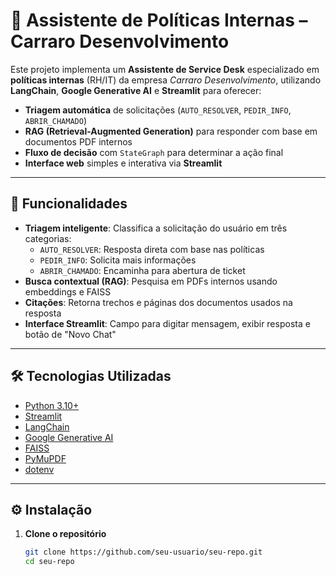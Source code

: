 # 📄 Assistente de Políticas Internas – Carraro Desenvolvimento


Este projeto implementa um **Assistente de Service Desk** especializado em **políticas internas** (RH/IT) da empresa *Carraro Desenvolvimento*, utilizando **LangChain**, **Google Generative AI** e **Streamlit** para oferecer:

- **Triagem automática** de solicitações (`AUTO_RESOLVER`, `PEDIR_INFO`, `ABRIR_CHAMADO`)
- **RAG (Retrieval-Augmented Generation)** para responder com base em documentos PDF internos
- **Fluxo de decisão** com `StateGraph` para determinar a ação final
- **Interface web** simples e interativa via **Streamlit**

---

## 🚀 Funcionalidades

- **Triagem inteligente**: Classifica a solicitação do usuário em três categorias:
  - `AUTO_RESOLVER`: Resposta direta com base nas políticas
  - `PEDIR_INFO`: Solicita mais informações
  - `ABRIR_CHAMADO`: Encaminha para abertura de ticket
- **Busca contextual (RAG)**: Pesquisa em PDFs internos usando embeddings e FAISS
- **Citações**: Retorna trechos e páginas dos documentos usados na resposta
- **Interface Streamlit**: Campo para digitar mensagem, exibir resposta e botão de "Novo Chat"

---

## 🛠️ Tecnologias Utilizadas

- [Python 3.10+](https://www.python.org/)
- [Streamlit](https://streamlit.io/)
- [LangChain](https://www.langchain.com/)
- [Google Generative AI](https://ai.google.dev/)
- [FAISS](https://faiss.ai/)
- [PyMuPDF](https://pymupdf.readthedocs.io/)
- [dotenv](https://pypi.org/project/python-dotenv/)

---



## ⚙️ Instalação

1. **Clone o repositório**
   ```bash
   git clone https://github.com/seu-usuario/seu-repo.git
   cd seu-repo
